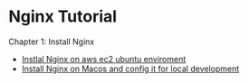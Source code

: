# Nginx Tutorial

Chapter 1: Install Nginx

- [Instlal Nginx on aws ec2 ubuntu enviroment]( 01.Install_Nginx_On_AWS_EC2_Ubuntu.md)
- [Install Nginx on Macos and config it for local development](02.Config_Nginx_On_Your_Mac_OS.md)

